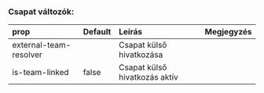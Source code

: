 ### Csapat változók:

| prop                   | Default | Leírás                        | Megjegyzés                       |
| :--------------------- | :------ | :---------------------------- | :------------------------------- |
| external-team-resolver |         | Csapat külső hivatkozása      |                                  |
| is-team-linked         | false   | Csapat külső hivatkozás aktív |                                  |
